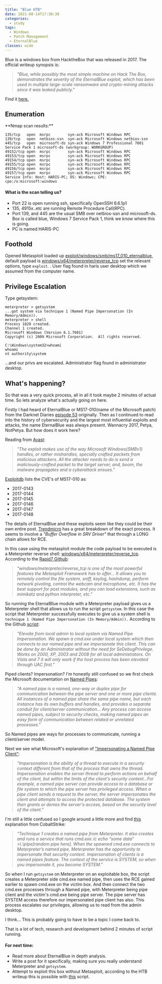 ```yaml
---
title: "Blue HTB"
date: 2021-08-14T17:30:30
categories:
  - study
tags:
  - Windows
  - Patch Management
  - EternalBlue
classes: wide
---
```

Blue is a windows box from HacktheBox that was released in 2017. The official writeup synopsis is:

> *"Blue, while possibly the most simple machine on Hack The Box, demonstrates the severity of the 
EternalBlue exploit, which has been used in multiple large-scale ransomware and crypto-mining 
attacks since it was leaked publicly."*

Find it [here.][htbboxlink]

[htbboxlink]: https://app.hackthebox.eu/machines/Blue

<h2> Enumeration</h2>
**Nmap scan results:**

```
135/tcp   open  msrpc        syn-ack Microsoft Windows RPC
139/tcp   open  netbios-ssn  syn-ack Microsoft Windows netbios-ssn
445/tcp   open  microsoft-ds syn-ack Windows 7 Professional 7601 Service Pack 1 microsoft-ds (workgroup: WORKGROUP)
49152/tcp open  msrpc        syn-ack Microsoft Windows RPC
49153/tcp open  msrpc        syn-ack Microsoft Windows RPC
49154/tcp open  msrpc        syn-ack Microsoft Windows RPC
49155/tcp open  msrpc        syn-ack Microsoft Windows RPC
49156/tcp open  msrpc        syn-ack Microsoft Windows RPC
49157/tcp open  msrpc        syn-ack Microsoft Windows RPC
Service Info: Host: HARIS-PC; OS: Windows; CPE: cpe:/o:microsoft:windows
```

<h4>What is the scan telling us?</h4>

- Port 22 is open running ssh, specifically OpenSSH 6.6.1p1
- 135, 4915x..etc are running Remote Procedure Call(RPC).
- Port 139, and 445 are the usual SMB over netbios-ssn and microsoft-ds. Box is called blue, Windows 7 Service Pack 1, think we know where this is going. 
- PC is named HARIS-PC

<h2>Foothold</h2>

Opened Metasploit loaded up [exploit/windows/smb/ms17_010_eternalblue](https://www.rapid7.com/db/modules/exploit/windows/smb/ms17_010_eternalblue/), default payload is [windows/x64/meterpreter/reverse_tcp](https://www.rapid7.com/db/modules/payload/windows/x64/meterpreter/reverse_tcp/) set the relevant options, type `exploit`. . 
User flag found in haris user desktop which we assumed from the computer name.

<h2>Privilege Escalation</h2>
Type getsystem:

```
meterpreter > getsystem
...got system via technique 1 (Named Pipe Impersonation (In Memory/Admin)).
meterpreter > shell
Process 1820 created.
Channel 1 created.
Microsoft Windows [Version 6.1.7601]
Copyright (c) 2009 Microsoft Corporation.  All rights reserved.

C:\Windows\system32>whoami
whoami
nt authority\system
```

...and our privs are escalated.
Administrator flag found in administrator desktop.

<h2>What's happening?</h2>
So that was a very quick process, all in all it took maybe 2 minutes of actual time. So lets analyze what's actually going on here.

Firstly I had heard of EternalBlue or MS17-010(name of the Microsoft patch) from the Darknet Diaries [episode 53](https://darknetdiaries.com/transcript/53/) originally. Then as I continued to read into the history of cybersecurity and the largest most influential exploits and attacks, the name EternalBlue was always present. Wannacry 2017, Petya, NotPetya. But how does it work here?

Reading from [Avast](https://www.avast.com/c-eternalblue):

>*"The exploit makes use of the way Microsoft Windows(SMBv1) handles, or rather mishandles, specially crafted packets from malicious attackers. All the attacker needs to do is send a maliciously-crafted packet to the target server, and, boom, the malware propagates and a cyberattack ensues."*

[Exploitdb](https://www.exploit-db.com/exploits/41891) lists the CVE's of MS17-010 as:

- 2017-0143 
- 2017-0144 
- 2017-0145 
- 2017-0146
- 2017-0147
- 2017-0148

The details of EternalBlue and these exploits seem like they could be their own entire post. [Trendmicro](https://www.trendmicro.com/en_us/research/17/f/ms17-010-eternalblue.html) has a great breakdown of the exact process. It seems to involve a *"Buffer Overflow in SRV Driver"* that through a LONG chain allows for RCE. 

In this case using the metasploit module the code payload to be executed is a Meterpreter reverse shell: [windows/x64/meterpreter/reverse_tcp](https://www.rapid7.com/db/modules/payload/windows/x64/meterpreter/reverse_tcp/). According to the [Rapid7 Github](https://github.com/rapid7/metasploit-framework/blob/master/documentation/modules/payload/windows/meterpreter/reverse_tcp.md):

>*"windows/meterpreter/reverse_tcp is one of the most powerful features the Metasploit Framework has to offer... It allows you to remotely control the file system, sniff, keylog, hashdump, perform network pivoting, control the webcam and microphone, etc. It has the best support for post modules, and you can load extensions, such as mimikatz and python interpreter, etc."*

So running the EternalBlue module with a Meterpreter payload gives us a Meterpreter shell that allows us to run the script `getsystem`. In this case the script that Meterpreter successfully executes to give us a system shell is `technique 1 (Named Pipe Impersonation (In Memory/Admin)).` According to the Github [script](https://github.com/rapid7/metasploit-payloads/blob/master/c/meterpreter/source/extensions/priv/namedpipe.c):

>*"Elevate from local admin to local system via Named Pipe Impersonation. We spawn a cmd.exe under local system which then connects to our named pipe and we impersonate this client. This can be done by an Administrator without the need for SeDebugPrivilege.  Works on 2000, XP, 2003 and 2008 for all local administrators. On Vista and 7 it will only work if the host process has been elevated through UAC first."*

Piped clients? Impersonation? I'm honestly still confused so we first check the Microsoft documentation on [Named Pipes](https://docs.microsoft.com/en-us/windows/win32/ipc/named-pipes): 

>*"A named pipe is a named, one-way or duplex pipe for communication between the pipe server and one or more pipe clients. All instances of a named pipe share the same pipe name, but each instance has its own buffers and handles, and provides a separate conduit for client/server communication... Any process can access named pipes, subject to security checks, making named pipes an easy form of communication between related or unrelated processes."*

So Named pipes are ways for processes to communicate, running a client/server model.

Next we see what Microsoft's explanation of ["Impersonating a Named Pipe Client"](https://docs.microsoft.com/en-us/windows/win32/ipc/impersonating-a-named-pipe-client):

>*"Impersonation is the ability of a thread to execute in a security context different from that of the process that owns the thread. Impersonation enables the server thread to perform actions on behalf of the client, but within the limits of the client's security context...For example, a named pipe server can provide access to a database or file system to which the pipe server has privileged access. When a pipe client sends a request to the server, the server impersonates the client and attempts to access the protected database. The system then grants or denies the server's access, based on the security level of the client."*

I'm still a little confused so I google around a little more and find [this](https://blog.cobaltstrike.com/2014/04/02/what-happens-when-i-type-getsystem/) explanation from CobaltStrike:

>*"Technique 1 creates a named pipe from Meterpreter. It also creates and runs a service that runs cmd.exe /c echo “some data” >\\.\pipe\[random pipe here]. When the spawned cmd.exe connects to Meterpreter’s named pipe, Meterpreter has the opportunity to impersonate that security context. Impersonation of clients is a named pipes feature. The context of the service is SYSTEM, so when you impersonate it, you become SYSTEM."*

So when I run `getsystem` on Meterpreter on an exploitable box, the script creates a Meterpreter side cmd.exe named pipe, then uses the RCE gained earlier to spawn cmd.exe on the victim box. And then connect the two cmd.exe processes through a Named pipe, with Meterpreter being pipe client and the victim's cmd.exe being pipe server. The pipe server has SYSTEM access therefore our impersonated pipe client has also. This process escalates our privileges, allowing us to read from the admin desktop. 

I think... This is probably going to have to be a topic I come back to.

That is a lot of tech, research and development behind 2 minutes of script running.

<h4>For next time:</h4>

- Read more about EternalBlue in depth analysis. 
- Write a post for it specifically, making sure you really understand Meterpreter and `getsystem`.
- Attempt to exploit this box without Metasploit, according to the HTB writeup this is possible with [this](https://github.com/worawit/MS17-010) script.
